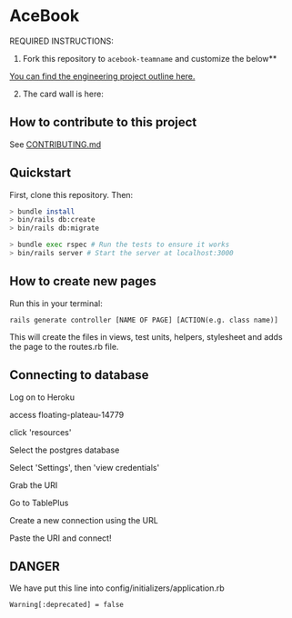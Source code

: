 # AceBook

REQUIRED INSTRUCTIONS:

1. Fork this repository to `acebook-teamname` and customize
   the below**

[You can find the engineering project outline here.](https://github.com/makersacademy/course/tree/master/engineering_projects/rails)

2. The card wall is here: <please update>

## How to contribute to this project

See [CONTRIBUTING.md](CONTRIBUTING.md)

## Quickstart

First, clone this repository. Then:

```bash
> bundle install
> bin/rails db:create
> bin/rails db:migrate

> bundle exec rspec # Run the tests to ensure it works
> bin/rails server # Start the server at localhost:3000
```

## How to create new pages

Run this in your terminal:

```
rails generate controller [NAME OF PAGE] [ACTION(e.g. class name)]
```

This will create the files in views, test units, helpers, stylesheet and adds the page to the routes.rb file.


## Connecting to database

Log on to Heroku

access floating-plateau-14779

click 'resources'

Select the postgres database

Select 'Settings', then 'view credentials'

Grab the URI

Go to TablePlus

Create a new connection using the URL

Paste the URI and connect!




## DANGER

We have put this line into config/initializers/application.rb

`Warning[:deprecated] = false`
